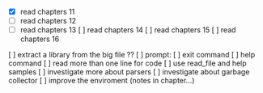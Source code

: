 - [X] read chapters 11
- [ ] read chapters 12
- [ ] read chapters 13
[ ] read chapters 14
[ ] read chapters 15
[ ] read chapters 16

[ ] extract a library from the big file ??
[ ] prompt:
	[ ] exit command
	[ ] help command
	[ ] read more than one line for code
[ ] use read_file and help samples
[ ] investigate more about parsers
[ ] investigate about garbage collector
[ ] improve the enviroment (notes in chapter...)
